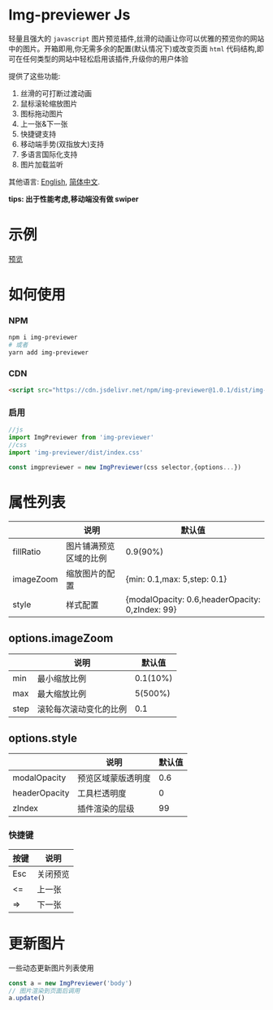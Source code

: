 # Img-previewer Js

轻量且强大的 `javascript` 图片预览插件,丝滑的动画让你可以优雅的预览你的网站中的图片。开箱即用,你无需多余的配置(默认情况下)或改变页面 `html` 代码结构,即可在任何类型的网站中轻松启用该插件,升级你的用户体验

提供了这些功能:

1. 丝滑的可打断过渡动画
2. 鼠标滚轮缩放图片
3. 图标拖动图片
4. 上一张&下一张
5. 快捷键支持
6. 移动端手势(双指放大)支持
7. 多语言国际化支持
8. 图片加载监听

其他语言: [English](./README.md), [简体中文](./README.zh_ch.md).

**tips: 出于性能考虑,移动端没有做 swiper**

# 示例

[预览](https://yue1123.github.io/img-previewer/demo/)

# 如何使用

### NPM

```bash
npm i img-previewer
# 或者
yarn add img-previewer
```

### CDN

```html
<script src="https://cdn.jsdelivr.net/npm/img-previewer@1.0.1/dist/img-previewer.min.js"></script>
```

### 启用

```js
//js
import ImgPreviewer from 'img-previewer'
//css
import 'img-previewer/dist/index.css'

const imgpreviewer = new ImgPreviewer(css selector,{options...})
```

# 属性列表

|           | 说明                   | 默认值                                          |
| --------- | ---------------------- | ----------------------------------------------- |
| fillRatio | 图片铺满预览区域的比例 | 0.9(90%)                                        |
| imageZoom | 缩放图片的配置         | {min: 0.1,max: 5,step: 0.1}                     |
| style     | 样式配置               | {modalOpacity: 0.6,headerOpacity: 0,zIndex: 99} |

## options.imageZoom

|      | 说明                   | 默认值   |
| ---- | ---------------------- | -------- |
| min  | 最小缩放比例           | 0.1(10%) |
| max  | 最大缩放比例           | 5(500%)  |
| step | 滚轮每次滚动变化的比例 | 0.1      |

## options.style

|               | 说明               | 默认值 |
| ------------- | ------------------ | ------ |
| modalOpacity  | 预览区域蒙版透明度 | 0.6    |
| headerOpacity | 工具栏透明度       | 0      |
| zIndex        | 插件渲染的层级     | 99     |

### 快捷键

| 按键 | 说明     |
| ---- | -------- |
| Esc  | 关闭预览 |
| <=   | 上一张   |
| =>   | 下一张   |

# 更新图片

一些动态更新图片列表使用

```js
const a = new ImgPreviewer('body')
// 图片渲染到页面后调用
a.update()
```
